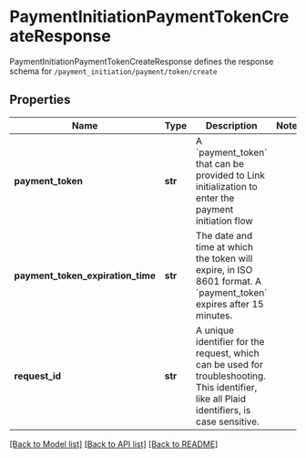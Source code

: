 # PaymentInitiationPaymentTokenCreateResponse

PaymentInitiationPaymentTokenCreateResponse defines the response schema for `/payment_initiation/payment/token/create`
## Properties
Name | Type | Description | Notes
------------ | ------------- | ------------- | -------------
**payment_token** | **str** | A &#x60;payment_token&#x60; that can be provided to Link initialization to enter the payment initiation flow | 
**payment_token_expiration_time** | **str** | The date and time at which the token will expire, in ISO 8601 format. A &#x60;payment_token&#x60; expires after 15 minutes. | 
**request_id** | **str** | A unique identifier for the request, which can be used for troubleshooting. This identifier, like all Plaid identifiers, is case sensitive. | 

[[Back to Model list]](../README.md#documentation-for-models) [[Back to API list]](../README.md#documentation-for-api-endpoints) [[Back to README]](../README.md)


